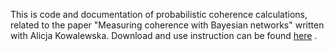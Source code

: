 This is code and documentation of probabilistic coherence calculations, related to the paper "Measuring coherence with Bayesian networks" written with Alicja Kowalewska. Download and use instruction can be found [here](https://rfl-urbaniak.github.io/coherence/) .
